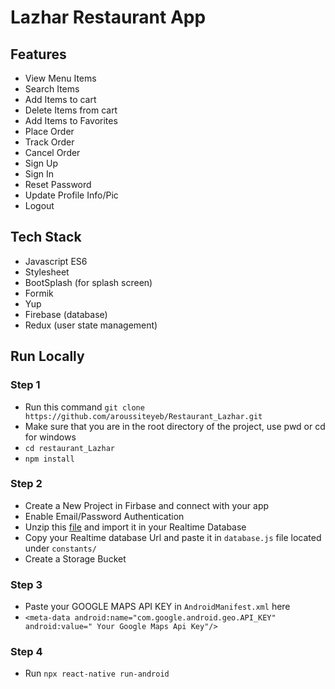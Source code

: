 # Lazhar Restaurant App

## Features

- View Menu Items
- Search Items
- Add Items to cart
- Delete Items from cart
- Add Items to Favorites
- Place Order
- Track Order
- Cancel Order
- Sign Up
- Sign In
- Reset Password
- Update Profile Info/Pic
- Logout


## Tech Stack

- Javascript ES6
- Stylesheet
- BootSplash (for splash screen)
- Formik
- Yup
- Firebase (database)
- Redux (user state management)


## Run Locally 

### Step 1
- Run this command `git clone https://github.com/aroussiteyeb/Restaurant_Lazhar.git`
- Make sure that you are in the root directory of the project, use pwd or cd for windows
- `cd restaurant_Lazhar`
- `npm install`

### Step 2
- Create a New Project in Firbase and connect with your app
- Enable Email/Password Authentication
- Unzip this [file](https://github.com/Noor-e-Iqra/Bismillah-Restaurant-App-React-Native/files/8242352/bm-restaurant.zip) and import it in your Realtime Database
- Copy your Realtime database Url and paste it in `database.js` file located under `constants/`
- Create a Storage Bucket

### Step 3
- Paste your GOOGLE MAPS API KEY in `AndroidManifest.xml` here
- `<meta-data
        android:name="com.google.android.geo.API_KEY"
        android:value=" Your Google Maps Api Key"/> `
        
### Step 4
- Run `npx react-native run-android`
